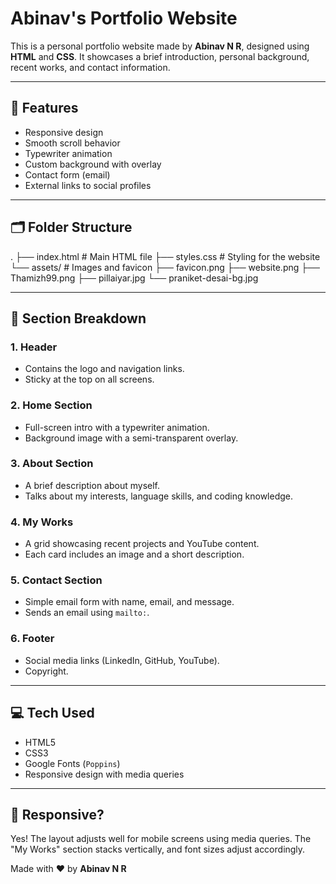 # Abinav's Portfolio Website

This is a personal portfolio website made by **Abinav N R**, designed using **HTML** and **CSS**. It showcases a brief introduction, personal background, recent works, and contact information.

---

## 🧠 Features

- Responsive design
- Smooth scroll behavior
- Typewriter animation
- Custom background with overlay
- Contact form (email)
- External links to social profiles

---

## 🗂️ Folder Structure

. ├── index.html # Main HTML file ├── styles.css # Styling for the website └── assets/ # Images and favicon ├── favicon.png ├── website.png ├── Thamizh99.png ├── pillaiyar.jpg └── praniket-desai-bg.jpg


---

## 📄 Section Breakdown

### 1. Header
- Contains the logo and navigation links.
- Sticky at the top on all screens.

### 2. Home Section
- Full-screen intro with a typewriter animation.
- Background image with a semi-transparent overlay.

### 3. About Section
- A brief description about myself.
- Talks about my interests, language skills, and coding knowledge.

### 4. My Works
- A grid showcasing recent projects and YouTube content.
- Each card includes an image and a short description.

### 5. Contact Section
- Simple email form with name, email, and message.
- Sends an email using `mailto:`.

### 6. Footer
- Social media links (LinkedIn, GitHub, YouTube).
- Copyright.

---

## 💻 Tech Used

- HTML5
- CSS3
- Google Fonts (`Poppins`)
- Responsive design with media queries

---

## 📱 Responsive?

Yes! The layout adjusts well for mobile screens using media queries. The "My Works" section stacks vertically, and font sizes adjust accordingly.

Made with ❤️ by **Abinav N R**
